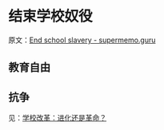# 结束学校奴役

原文：[End school slavery - supermemo.guru](https://supermemo.guru/wiki/End_school_slavery)

## 教育自由

## 抗争

见：[学校改革：进化还是革命？](https://supermemo.guru/wiki/School_Reform:_Evolution_or_Revolution%3F)